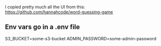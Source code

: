 I copied pretty much all the UI from this: https://github.com/hannahcode/word-guessing-game

## Env vars go in a .env file
S3_BUCKET=some-s3-bucket
ADMIN_PASSWORD=some-admin-password